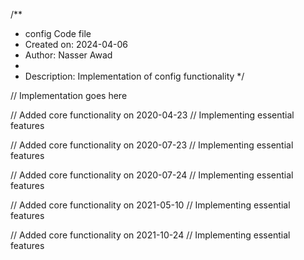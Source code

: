 /**
 * config Code file
 * Created on: 2024-04-06
 * Author: Nasser Awad
 *
 * Description: Implementation of config functionality
 */
 
// Implementation goes here


// Added core functionality on 2020-04-23
// Implementing essential features

// Added core functionality on 2020-07-23
// Implementing essential features

// Added core functionality on 2020-07-24
// Implementing essential features

// Added core functionality on 2021-05-10
// Implementing essential features

// Added core functionality on 2021-10-24
// Implementing essential features
